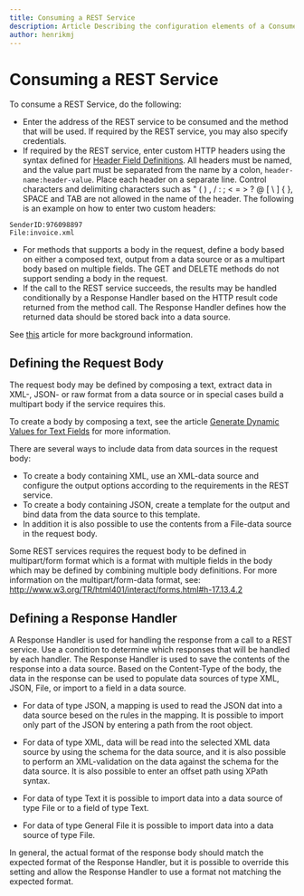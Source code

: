 ```yaml
---
title: Consuming a REST Service
description: Article Describing the configuration elements of a Consume REST Service effect
author: henrikmj
---
```


# Consuming a REST Service

To consume a REST Service, do the following:

* Enter the address of the REST service to be consumed and the method that will be used. If required by the REST service, you may also specify credentials.
* If required by the REST service, enter custom HTTP headers using the syntax defined for [Header Field Definitions](http://www.w3.org/Protocols/rfc2616/rfc2616-sec14.html). All headers must be named, and the value part must be separated from the name by a colon, ```header-name:header-value```. Place each header on a separate line. Control characters and delimiting characters such as " ( ) , / : ; < = > ? @ [ \ ] { }, SPACE and TAB are not allowed in the name of the header. The following is an example on how to enter two custom headers:

```
SenderID:976098897
File:invoice.xml
```

* For methods that supports a body in the request, define a body based on either a composed text, output from a data source or as a multipart body based on multiple fields. The GET and DELETE methods do not support sending a body in the request.
* If the call to the REST service succeeds, the results may be handled conditionally by a Response Handler based on the HTTP result code returned from the method call. The Response Handler defines how the returned data should be stored back into a data source.

See [this](../../../../services/rest-services/index.md) article for more background information.
		
## Defining the Request Body

The request body may be defined by composing a text, extract data in XML-, JSON- or raw format from a data source or in special cases build a multipart body if the service requires this.

To create a body by composing a text, see the article [Generate Dynamic Values for Text Fields](../generate-dynamic-values-for-text-fields.md "Generate Dynamic Values for Text Fields") for more information.

There are several ways to include data from data sources in the request body:
* To create a body containing XML, use an XML-data source and configure the output options according to the requirements in the REST service.
* To create a body containing JSON, create a template for the output and bind data from the data source to this template.
* In addition it is also possible to use the contents from a File-data source in the request body.

Some REST services requires the request body to be defined in multipart/form format which is a format with multiple fields in the body which may be defined by combining multiple body definitions. For more information on the multipart/form-data format, see: http://www.w3.org/TR/html401/interact/forms.html#h-17.13.4.2

## Defining a Response Handler

A Response Handler is used for handling the response from a call to a REST service. Use a condition to determine which responses that will be handled by each handler. The Response Handler is used to save the contents of the response into a data source.
Based on the Content-Type of the body, the data in the response can be used to populate data sources of type XML, JSON, File, or import to a field in a data source.

* For data of type JSON, a mapping is used to read the JSON dat into a data source besed on the rules in the mapping. It is possible to import only part of the JSON by entering a path from the root object.

* For data of type XML, data will be read into the selected XML data source by using the schema for the data source, and it is also possible to perform an XML-validation on the data against the schema for the data source. It is also possible to enter an offset path using XPath syntax. 

* For data of type Text it is possible to import data into a data source of type File or to a field of type Text. 
 
* For data of type General File it is possible to import data into a data source of type File. 

In general, the actual format of the response body should match the expected format of the Response Handler, but it is possible to override this setting and allow the Response Handler to use a format not matching the expected format.
